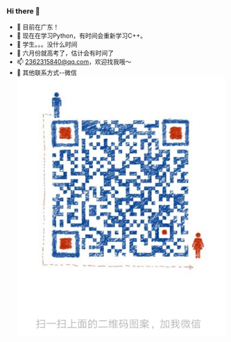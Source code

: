### Hi there 👋

<!--
**zenzx/zenzx** is a ✨ _special_ ✨ repository because its `README.md` (this file) appears on your GitHub profile.
-->

- 🔭 目前在广东！
- 🌱 现在在学习Python，有时间会重新学习C++。
- 👯 学生。。。没什么时间
- 🤔 六月份就高考了，估计会有时间了
- 📫 2362315840@qq.com，欢迎找我哦～
- 📱 其他联系方式--微信
![微信二维码](./wechat_page.jpeg)
